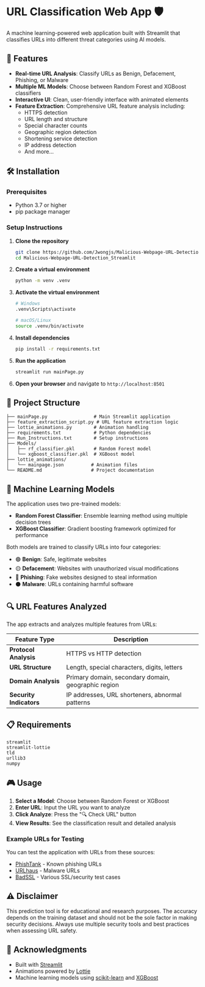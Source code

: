# URL Classification Web App 🛡️

A machine learning-powered web application built with Streamlit that classifies URLs into different threat categories using AI models.

## 🎯 Features

- **Real-time URL Analysis**: Classify URLs as Benign, Defacement, Phishing, or Malware
- **Multiple ML Models**: Choose between Random Forest and XGBoost classifiers
- **Interactive UI**: Clean, user-friendly interface with animated elements
- **Feature Extraction**: Comprehensive URL feature analysis including:
  - HTTPS detection
  - URL length and structure
  - Special character counts
  - Geographic region detection
  - Shortening service detection
  - IP address detection
  - And more...

## 🛠️ Installation

### Prerequisites
- Python 3.7 or higher
- pip package manager

### Setup Instructions

1. **Clone the repository**
   ```bash
   git clone https://github.com/Jwongjs/Malicious-Webpage-URL-Detection_Streamlit.git
   cd Malicious-Webpage-URL-Detection_Streamlit
   ```

2. **Create a virtual environment**
   ```bash
   python -m venv .venv
   ```

3. **Activate the virtual environment**
   ```bash
   # Windows
   .venv\Scripts\activate
   
   # macOS/Linux
   source .venv/bin/activate
   ```

4. **Install dependencies**
   ```bash
   pip install -r requirements.txt
   ```

5. **Run the application**
   ```bash
   streamlit run mainPage.py
   ```

6. **Open your browser** and navigate to `http://localhost:8501`

## 📁 Project Structure

```
├── mainPage.py                 # Main Streamlit application
├── feature_extraction_script.py # URL feature extraction logic
├── lottie_animations.py        # Animation handling
├── requirements.txt            # Python dependencies
├── Run_Instructions.txt        # Setup instructions
├── Models/
│   ├── rf_classifier.pkl       # Random Forest model
│   └── xgboost_classifier.pkl  # XGBoost model
├── lottie_animations/
│   └── mainpage.json          # Animation files
└── README.md                  # Project documentation
```

## 🧠 Machine Learning Models

The application uses two pre-trained models:

- **Random Forest Classifier**: Ensemble learning method using multiple decision trees
- **XGBoost Classifier**: Gradient boosting framework optimized for performance

Both models are trained to classify URLs into four categories:
- 🟢 **Benign**: Safe, legitimate websites
- 🟡 **Defacement**: Websites with unauthorized visual modifications
- 🔴 **Phishing**: Fake websites designed to steal information
- ⚫ **Malware**: URLs containing harmful software

## 🔍 URL Features Analyzed

The app extracts and analyzes multiple features from URLs:

| Feature Type | Description |
|--------------|-------------|
| **Protocol Analysis** | HTTPS vs HTTP detection |
| **URL Structure** | Length, special characters, digits, letters |
| **Domain Analysis** | Primary domain, secondary domain, geographic region |
| **Security Indicators** | IP addresses, URL shorteners, abnormal patterns |

## 📋 Requirements

```
streamlit
streamlit-lottie
tld
urllib3
numpy
```

## 🎮 Usage

1. **Select a Model**: Choose between Random Forest or XGBoost
2. **Enter URL**: Input the URL you want to analyze
3. **Click Analyze**: Press the "🔍 Check URL" button
4. **View Results**: See the classification result and detailed analysis

### Example URLs for Testing

You can test the application with URLs from these sources:
- [PhishTank](https://phishtank.org/) - Known phishing URLs
- [URLhaus](https://urlhaus.abuse.ch/browse/) - Malware URLs
- [BadSSL](https://badssl.com/) - Various SSL/security test cases

## ⚠️ Disclaimer

This prediction tool is for educational and research purposes. The accuracy depends on the training dataset and should not be the sole factor in making security decisions. Always use multiple security tools and best practices when assessing URL safety.

## 🙏 Acknowledgments

- Built with [Streamlit](https://streamlit.io/)
- Animations powered by [Lottie](https://lottiefiles.com/)
- Machine learning models using [scikit-learn](https://scikit-learn.org/) and [XGBoost](https://xgboost.readthedocs.io/)
